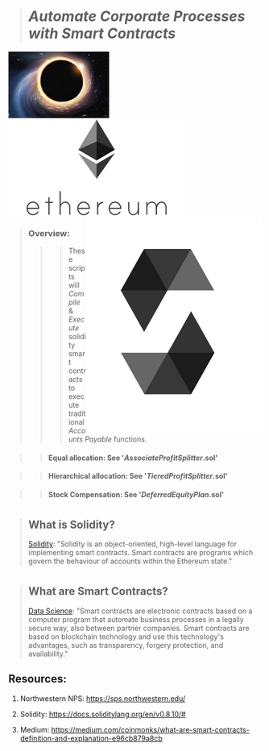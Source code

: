 ># *Automate Corporate Processes with Smart Contracts*  

<img src="Images/black_hole.jpg" align="left" width="200px"/>
<br clear="center"/>
<img src="Images/ETHUSD2.png" align="center" width="350px"/>
<img src="Images/solidity.png" align="right" width="350px"/>

>### Overview: 
>>> These scripts will *Compile* & *Execute* solidity smart contracts to execute traditional _Accounts Payable_ functions.

>>#### Equal allocation: See '_AssociateProfitSplitter_.sol'

>>#### Hierarchical allocation: See '_TieredProfitSplitter_.sol'

>>#### Stock Compensation: See '_DeferredEquityPlan_.sol'
#
>>

>## What is Solidity?
> [Solidity](https://docs.soliditylang.org/en/v0.8.10/#): "Solidity is an object-oriented, high-level language for implementing smart contracts. Smart contracts are programs which govern the behaviour of accounts within the Ethereum state."
#

>## What are Smart Contracts?
> [Data Science](https://medium.com/coinmonks/what-are-smart-contracts-definition-and-explanation-e96cb879a8cb): "Smart contracts are electronic contracts based on a computer program that automate business processes in a legally secure way, also between partner companies. Smart contracts are based on blockchain technology and use this technology's advantages, such as transparency, forgery protection, and availability."
>

## Resources:
1. Northwestern NPS:
https://sps.northwestern.edu/

2. Solidity:
https://docs.soliditylang.org/en/v0.8.10/#

3. Medium:
https://medium.com/coinmonks/what-are-smart-contracts-definition-and-explanation-e96cb879a8cb